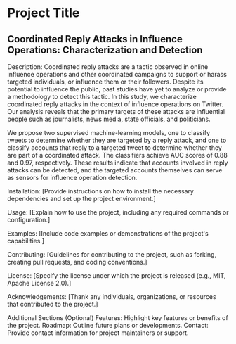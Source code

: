 # Project Title
## **Coordinated Reply Attacks in Influence Operations: Characterization and Detection**

Description:
Coordinated reply attacks are a tactic observed in online influence operations and other coordinated campaigns to support or harass targeted individuals, or influence them or their followers.
Despite its potential to influence the public, past studies have yet to analyze or provide a methodology to detect this tactic.
In this study, we characterize coordinated reply attacks in the context of influence operations on Twitter. 
Our analysis reveals that the primary targets of these attacks are influential people such as journalists, news media, state officials, and politicians. 

We propose two supervised machine-learning models, one to classify tweets to determine whether they are targeted by a reply attack, and one to classify accounts that reply to a targeted tweet to determine whether they are part of a coordinated attack. 
The classifiers achieve AUC scores of 0.88 and 0.97, respectively. 
These results indicate that accounts involved in reply attacks can be detected, and the targeted accounts themselves can serve as sensors for influence operation detection. 

Installation:
[Provide instructions on how to install the necessary dependencies and set up the project environment.]

Usage:
[Explain how to use the project, including any required commands or configuration.]

Examples:
[Include code examples or demonstrations of the project's capabilities.]

Contributing:
[Guidelines for contributing to the project, such as forking, creating pull requests, and coding conventions.]

License:
[Specify the license under which the project is released (e.g., MIT, Apache License 2.0).]

Acknowledgements:
[Thank any individuals, organizations, or resources that contributed to the project.]

Additional Sections (Optional)
Features: Highlight key features or benefits of the project.
Roadmap: Outline future plans or developments.
Contact: Provide contact information for project maintainers or support.

